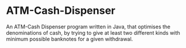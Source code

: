 # ATM-Cash-Dispenser
An ATM-Cash Dispenser program written in Java, that optimises the denominations of cash, by trying to give at least two different kinds with minimum possible banknotes for a given withdrawal. 
